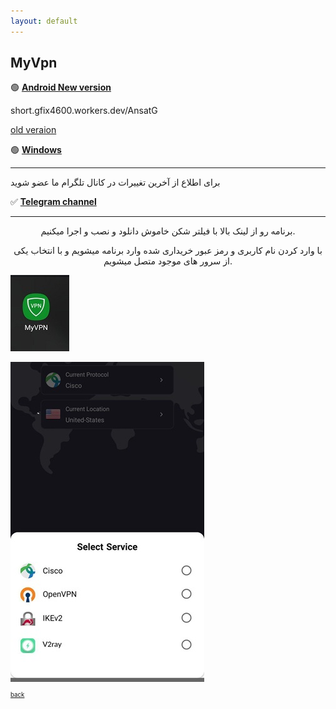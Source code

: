 ```yaml
---
layout: default
---
```


## MyVpn



🟢 [**Android New version**](https://www.mediafire.com/file/kjiwtrv1nk8xwe3/io.github.segas.myvpn-v2.2-38-release.apk/file) 

short.gfix4600.workers.dev/AnsatG

 [old veraion](https://www.mediafire.com/file/tkjuj75v8gh8s5q/MY+VPN+1.9.0.apk/file)

🟢 [**Windows**](http://uplnk.com/f/f99ba404/my_vpn.windows.zip)

_____________________________________________________

برای اطلاع از آخرین تغییرات در کانال تلگرام ما عضو شوید

✅ [**Telegram channel**](https://t.me/+TOnGIN-7yqE8tPxm)

---
<center> 
        <p>
 برنامه رو از لینک بالا با فیلتر شکن خاموش دانلود و نصب و اجرا میکنیم.

با وارد کردن نام کاربری و رمز عبور خریداری شده وارد برنامه میشویم و با انتخاب یکی از سرور های موجود متصل میشویم.
        </p>
</center>


![alt text](myvpn/my1.jpg "Title")<small>

![alt text](image/my4.jpg "Title")<small>




[back](./)
